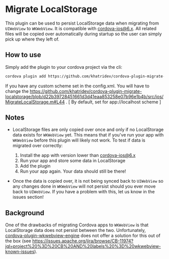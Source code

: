 # Migrate LocalStorage

This plugin can be used to persist LocalStorage data when migrating from `UIWebView` to `WKWebView`. It is compatible with cordova-ios@6.x. All related
files will be copied over automatically during startup so the user can simply pick up where they
left of.

## How to use

Simply add the plugin to your cordova project via the cli:
```sh
cordova plugin add https://github.com/khatridev/cordova-plugin-migrate-localstorage
```

If you have any custom scheme set in the config.xml. You will have to change the https://github.com/khatridev/cordova-plugin-migrate-localstorage/blob/d22b39728451661d3d41eaa853258e07b96e1b4b/src/ios/MigrateLocalStorage.m#L44 . [ By default, set for app://localhost scheme ]

## Notes

- LocalStorage files are only copied over once and only if no LocalStorage data exists for `WKWebView`
yet. This means that if you've run your app with `WKWebView` before this plugin will likely not work.
To test if data is migrated over correctly:
    1. Install the app with version lower than cordova-ios@6.x 
    2. Run your app and store some data in LocalStorage
    3. Add the plugin
    4. Run your app again. Your data should still be there!

- Once the data is copied over, it is not being synced back to `UIWebView` so any changes done in
`WKWebView` will not persist should you ever move back to `UIWebView`. If you have a problem with this,
let us know in the issues section!

## Background

One of the drawbacks of migrating Cordova apps to `WKWebView` is that LocalStorage data does
not persist between the two. Unfortunately,
[cordova-plugin-wkwebview-engine](https://github.com/apache/cordova-plugin-wkwebview-engine)
does not offer a solution for this out of the box (see
https://issues.apache.org/jira/browse/CB-11974?jql=project%20%3D%20CB%20AND%20labels%20%3D%20wkwebview-known-issues).
